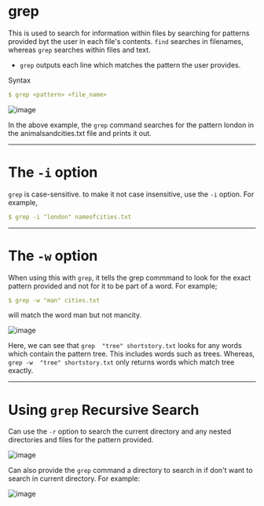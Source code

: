 # grep 

This is used to search for information within files by searching for patterns provided byt the user in each file's contents. `find` searches in filenames, whereas `grep` 
searches within files and text. 
* `grep` outputs each line which matches the pattern the user provides. 

Syntax
```yaml
$ grep <pattern> <file_name> 
```
![image](https://user-images.githubusercontent.com/107522496/199477920-fd97fb2c-8692-4f61-8bf1-a9df77805ef4.png)

In the above example, the `grep` command searches for the pattern london in the animalsandcities.txt file and prints it out.

---


# The `-i` option 

`grep` is case-sensitive. to make it not case insensitive, use the `-i` option. For example,

```yaml
$ grep -i "london" nameofcities.txt
```

---

# The `-w` option  

When using this with `grep`, it tells the grep commmand to look for the exact pattern provided and not for it to be part of a word. For example; 

```yaml
$ grep -w "man" cities.txt 
```
will match the word man but not mancity.

![image](https://user-images.githubusercontent.com/107522496/199530582-d5e30ed3-8a8c-44db-b61d-3fa656a7e4ef.png)

Here, we can see that `grep  "tree" shortstory.txt` looks for any words which contain the pattern tree. This includes words such as trees. Whereas, `grep -w  "tree" shortstory.txt` only returns words which match tree exactly.

---

# Using `grep` Recursive Search 

Can use the `-r` option to search the current directory and any nested directories and files for the pattern provided. 

![image](https://user-images.githubusercontent.com/107522496/199532774-cb2f4c09-0914-400c-9412-a43ad13bd4dc.png)

Can also provide the `grep` command a directory to search in if don't want to search in current directory. For example:

![image](https://user-images.githubusercontent.com/107522496/199534578-bf41f5a0-a2d8-4923-9cc2-19851959bc33.png)















